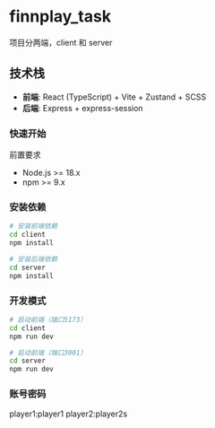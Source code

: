 # finnplay_task

项目分两端，client 和 server

## 技术栈

- **前端**: React (TypeScript) + Vite + Zustand + SCSS
- **后端**: Express + express-session

### 快速开始

前置要求

- Node.js >= 18.x
- npm >= 9.x

### 安装依赖

```bash
# 安装前端依赖
cd client
npm install

# 安装后端依赖
cd server
npm install
```

### 开发模式

```bash
# 启动前端（端口5173）
cd client
npm run dev

# 启动前端（端口3001）
cd server
npm run dev
```

### 账号密码

player1:player1
player2:player2s
